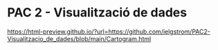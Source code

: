 # PAC 2 - Visualització de dades
https://html-preview.github.io/?url=https://github.com/ielgstrom/PAC2-Visualitzacio_de_dades/blob/main/Cartogram.html
